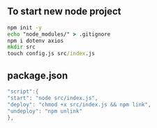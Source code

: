 ## To start new node project

```cmd
npm init -y
echo "node_modules/" > .gitignore
npm i dotenv axios
mkdir src
touch config.js src/index.js

```

## package.json

```java
"script":{
"start": "node src/index.js",
"deploy": "chmod +x src/index.js && npm link",
"undeploy": "npm unlink"
},

```
